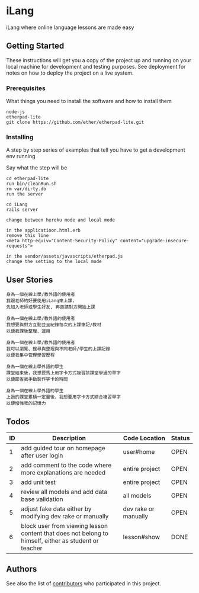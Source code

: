 # iLang

iLang where online language lessons are made easy

## Getting Started

These instructions will get you a copy of the project up and running on your local machine for development and testing purposes. See deployment for notes on how to deploy the project on a live system.

### Prerequisites

What things you need to install the software and how to install them

```
node-js
etherpad-lite
git clone https://github.com/ether/etherpad-lite.git
```

### Installing

A step by step series of examples that tell you have to get a development env running

Say what the step will be

```
cd etherpad-lite
run bin/cleanRun.sh
rm var/dirty.db
run the server

cd iLang
rails server
```



```
change between heroku mode and local mode

in the applicatioon.html.erb
remove this line
<meta http-equiv="Content-Security-Policy" content="upgrade-insecure-requests">

in the vendor/assets/javascripts/etherpad.js
change the setting to the local mode
```

## User Stories
```
身為一個在線上學/教外語的使用者
我跟老師約好要使用iLang來上課，
先加入老師或學生好友, 再邀請對方開始上課
```
```
身為一個在線上學/教外語的使用者
我想要與對方互動並且紀錄每次的上課筆記/教材
以便我課後整理、運用
```
```
身為一個在線上學/教外語的使用者
我可以瀏覽、搜尋與整理與不同老師/學生的上課記錄
以便我集中管理學習歷程
```
```
身為一個在線上學外語的學生
課堂結束後，我想要馬上用字卡方式複習該課堂學過的單字
以便節省我手動製作字卡的時間
```
```
身為一個在線上學外語的學生
上過的課堂累積一定量後，我想要用字卡方式綜合複習單字
以便增強我的記憶力
```
## Todos
ID|Description|Code Location|Status
---|---|---|---
1|add guided tour on homepage after user login |user#home | OPEN
2|add comment to the code where more explanations are needed | entire project | OPEN
3|add unit test|entire project|OPEN
4|review all models and add data base validation|all models|OPEN
5|adjust fake data either by modifying dev rake or manually | dev rake or manually |OPEN
6|block user from viewing lesson content that does not belong to himself, either as student or teacher | lesson#show|DONE

## Authors
See also the list of [contributors](https://github.com/qscez2001/iLang/contributors) who participated in this project.
